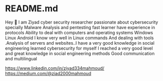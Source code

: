 # README.md
Hey 👋 I am Ziyad cyber security researcher passionate about cybersecurity specially Malware Analysis and pentesting fast learner have experience in protocols Ability to deal with computers and operating systems Windows Linux Android I know very well in Linux commands And dealing with tools .Analysis of servers and websites..I have a very good knowledge in social engineering learned cybersecurity for myself I reached a very good level and great knowledge in social engineering methods
Good communication and multilingual

https://www.linkedin.com/in/ziyad334mahmoud/
https://medium.com/@ziad2000mahmoud
